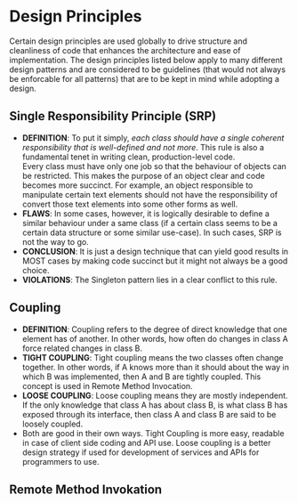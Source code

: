 # Design Principles

Certain design principles are used globally to drive structure and cleanliness of code that enhances the architecture and ease of implementation. The design principles listed below apply to many different design patterns and are considered to be guidelines (that would not always be enforcable for all patterns) that are to be kept in mind while adopting a design.


## Single Responsibility Principle (SRP)

- **DEFINITION**: To put it simply, *each class should have a single coherent responsibility that is well-defined and not more*. This rule is also a fundamental tenet in writing clean, production-level code.<br />
Every class must have only one job so that the behaviour of objects can be restricted. This makes the purpose of an object clear and code becomes more succinct. For example, an object responsible to manipulate certain text elements should not have the responsibility of convert those text elements into some other forms as well.
- **FLAWS**: In some cases, however, it is logically desirable to define a similar behaviour under a same class (if a certain class seems to be a certain data structure or some similar use-case). In such cases, SRP is not the way to go.
- **CONCLUSION**: It is just a design technique that can yield good results in MOST cases by making code succinct but it might not always be a good choice.
- **VIOLATIONS**: The Singleton pattern lies in a clear conflict to this rule.


## Coupling

- **DEFINITION**: Coupling refers to the degree of direct knowledge that one element has of another. In other words, how often do changes in class A force related changes in class B. 
- **TIGHT COUPLING**: Tight coupling means the two classes often change together. In other words, if A knows more than it should about the way in which B was implemented, then A and B are tightly coupled. This concept is used in Remote Method Invocation.
- **LOOSE COUPLING**: Loose coupling means they are mostly independent. If the only knowledge that class A has about class B, is what class B has exposed through its interface, then class A and class B are said to be loosely coupled.
- Both are good in their own ways. Tight Coupling is more easy, readable in case of client side coding and API use. Loose coupling is a better design strategy if used for development of services and APIs for programmers to use.


## Remote Method Invokation